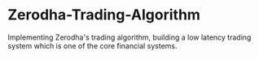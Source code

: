 # Zerodha-Trading-Algorithm
Implementing Zerodha's trading algorithm, building a low latency trading system which is one of the core financial systems.
